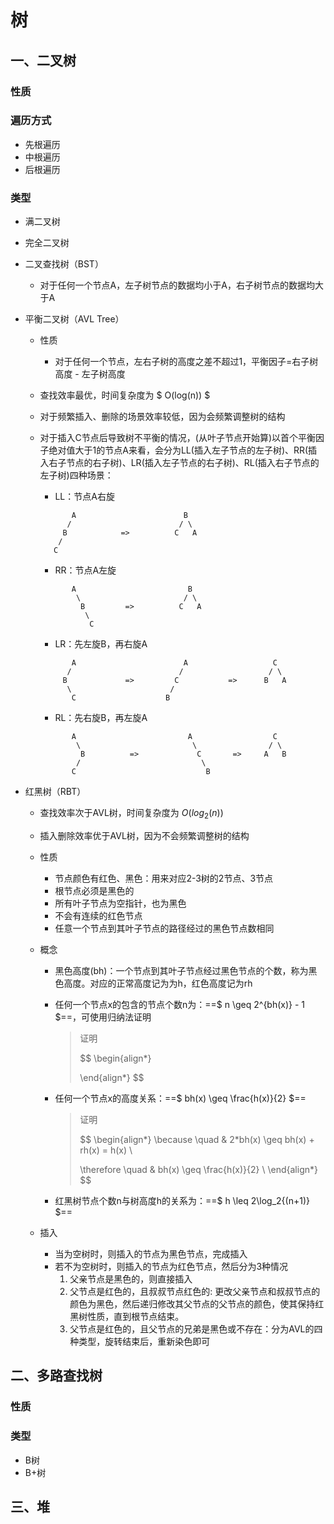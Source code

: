 # 树



## 一、二叉树

### 性质

### 遍历方式

+ 先根遍历
+  中根遍历
+ 后根遍历

### 类型

+ 满二叉树

+ 完全二叉树

+ 二叉查找树（BST）
  + 对于任何一个节点A，左子树节点的数据均小于A，右子树节点的数据均大于A
  
+ 平衡二叉树（AVL Tree）
  + 性质
    + 对于任何一个节点，左右子树的高度之差不超过1，平衡因子=右子树高度 - 左子树高度
    
  + 查找效率最优，时间复杂度为 $ O(log(n)) $
  
  + 对于频繁插入、删除的场景效率较低，因为会频繁调整树的结构
  
  + 对于插入C节点后导致树不平衡的情况，(从叶子节点开始算)以首个平衡因子绝对值大于1的节点A来看，会分为LL(插入左子节点的左子树)、RR(插入右子节点的右子树)、LR(插入左子节点的右子树)、RL(插入右子节点的左子树)四种场景：
  
    + LL：节点A右旋
    
    ```
           A                        B
          /                        / \
         B            =>          C   A
        / 
       C
    ```
    + RR：节点A左旋
    ```
           A                         B
            \                       / \
             B         =>          C   A
              \
               C
    ```
    + LR：先左旋B，再右旋A
    ```
           A                        A                   C
          /                        /                   / \ 
         B             =>         C           =>      B   A
          \                      /
           C                    B
    ```
    + RL：先右旋B，再左旋A
    ```
           A                         A                  C
            \                         \                / \
             B          =>             C       =>     A   B
            /                           \
           C                             B
    ```

+ 红黑树（RBT）
  + 查找效率次于AVL树，时间复杂度为 $O(log_2(n))$
  
  + 插入删除效率优于AVL树，因为不会频繁调整树的结构
  
  + 性质
    + 节点颜色有红色、黑色：用来对应2-3树的2节点、3节点
    + 根节点必须是黑色的
    + 所有叶子节点为空指针，也为黑色
    + 不会有连续的红色节点
    + 任意一个节点到其叶子节点的路径经过的黑色节点数相同
    
  + 概念
    + 黑色高度(bh)：一个节点到其叶子节点经过黑色节点的个数，称为黑色高度。对应的正常高度记为为h，红色高度记为rh
    
    + 任何一个节点x的包含的节点个数n为：==$ n \geq 2^{bh(x)} - 1 $==，可使用归纳法证明
    
      > 证明
      >
      >
      > $$
      > \begin{align*}
      > 
      > \end{align*}
      > $$
      >
    
    + 任何一个节点x的高度关系：==$ bh(x) \geq \frac{h(x)}{2} $==
    
      >  证明
      >
      > $$
      > \begin{align*}
      > \because \quad
      > & 2*bh(x) \geq bh(x) + rh(x) = h(x) \\
      >
      > \therefore \quad
      > & bh(x) \geq \frac{h(x)}{2} \\
      > \end{align*}
      > $$
  
    + 红黑树节点个数n与树高度h的关系为：==$ h \leq 2\log_2{(n+1)} $==
      >
      >
      >
      >
  
  +  插入
      + 当为空树时，则插入的节点为黑色节点，完成插入
      + 若不为空树时，则插入的节点为红色节点，然后分为3种情况
         1. 父亲节点是黑色的，则直接插入
         2. 父节点是红色的，且叔叔节点红色的: 更改父亲节点和叔叔节点的颜色为黑色，然后递归修改其父节点的父节点的颜色，使其保持红黑树性质，直到根节点结束。
         3. 父节点是红色的，且父节点的兄弟是黑色或不存在：分为AVL的四种类型，旋转结束后，重新染色即可

## 二、多路查找树

### 性质

### 类型

+ B树
+ B+树

## 三、堆

